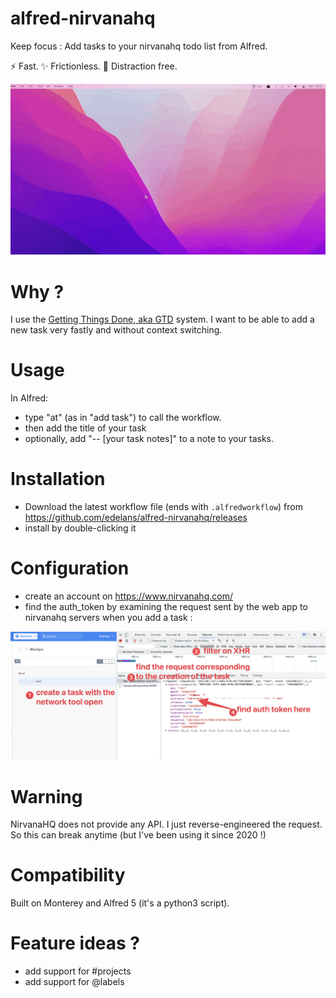 # alfred-nirvanahq

Keep focus : Add tasks to your nirvanahq todo list from Alfred. 

⚡ Fast. 
✨ Frictionless. 
🧘 Distraction free. ️


![demo](./demo.gif)

# Why ? 

I use the [Getting Things Done, aka GTD](https://en.wikipedia.org/wiki/Getting_Things_Done) system. 
I want to be able to add a new task very fastly and without context switching.

# Usage

In Alfred:

- type "at" (as in "add task") to call the workflow. 
- then add the title of your task
- optionally, add "-- [your task notes]" to a note to your tasks.


# Installation 

- Download the latest workflow file (ends with `.alfredworkflow`) from https://github.com/edelans/alfred-nirvanahq/releases 
- install by double-clicking it

# Configuration

- create an account on https://www.nirvanahq.com/
- find the auth_token by examining the request sent by the web app to nirvanahq servers when you add a task : 

![screenshot](./auth_token_tuto.png)


# Warning

NirvanaHQ does not provide any API. I just reverse-engineered the request. So this can break anytime (but I've been using it since 2020 !)

# Compatibility

Built on Monterey and Alfred 5 (it's a python3 script).


# Feature ideas ? 

- add support for #projects 
- add support for @labels 